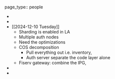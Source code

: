 page_type:: people

-
-
- [[2024-12-10 Tuesday]]
	- Sharding is enabled in LA
	- Multiple auth nodes
	- Need the optimizations
	- COS decomposition
		- Pull everything out i.e. inventory,
		- Auth server separate the code layer alone
	- Fiserv gateway: combine the IPG,
-
-